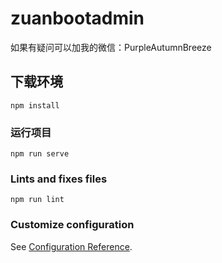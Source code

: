 # zuanbootadmin

如果有疑问可以加我的微信：PurpleAutumnBreeze

## 下载环境
```
npm install
```

### 运行项目
```
npm run serve
```

### Lints and fixes files
```
npm run lint
```

### Customize configuration
See [Configuration Reference](https://cli.vuejs.org/config/).
